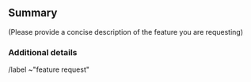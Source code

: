 ## Summary

(Please provide a concise description of the feature you are requesting)

### Additional details

/label ~"feature request"

